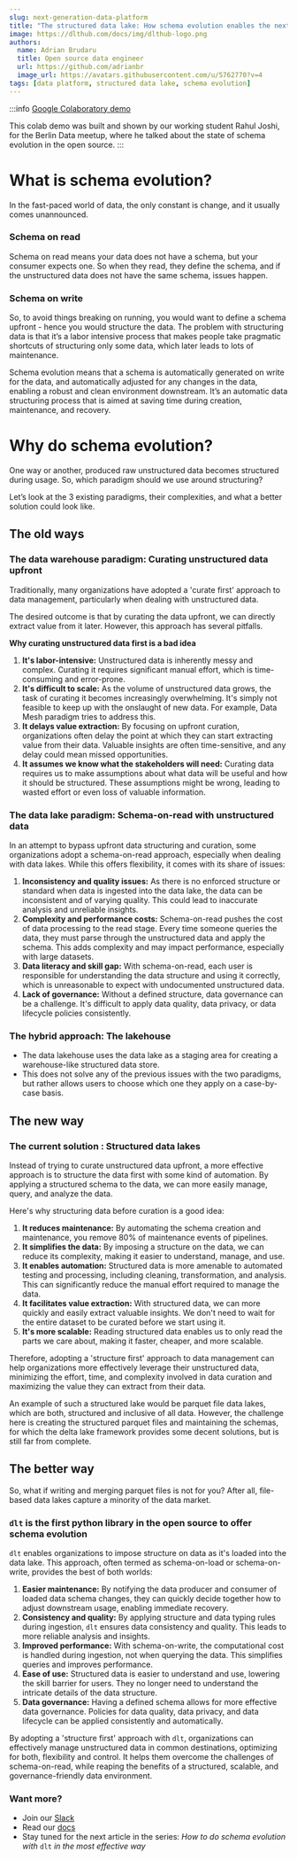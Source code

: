 ```yaml
---
slug: next-generation-data-platform
title: "The structured data lake: How schema evolution enables the next generation of data platforms"
image: https://dlthub.com/docs/img/dlthub-logo.png
authors:
  name: Adrian Brudaru
  title: Open source data engineer
  url: https://github.com/adrianbr
  image_url: https://avatars.githubusercontent.com/u/5762770?v=4
tags: [data platform, structured data lake, schema evolution]
---
```


:::info
[Google Colaboratory demo](https://colab.research.google.com/drive/1H6HKFi-U1V4p0afVucw_Jzv1oiFbH2bu#scrollTo=e4y4sQ78P_OM)

This colab demo was built and shown by our working student Rahul Joshi, for the Berlin Data meetup, where he talked about the state of schema evolution in the open source.
:::
# What is schema evolution?

In the fast-paced world of data, the only constant is change, and it usually comes unannounced.

### **Schema on read**

Schema on read means your data does not have a schema, but your consumer expects one. So when they read, they define the schema, and if the unstructured data does not have the same schema, issues happen.

### **Schema on write**

So, to avoid things breaking on running, you would want to define a schema upfront - hence you would structure the data. The problem with structuring data is that it’s a labor intensive process that makes people take pragmatic shortcuts of structuring only some data, which later leads to lots of maintenance.

Schema evolution means that a schema is automatically generated on write for the data, and automatically adjusted for any changes in the data, enabling a robust and clean environment downstream. It’s an automatic data structuring process that is aimed at saving time during creation, maintenance, and recovery.

# Why do schema evolution?

One way or another, produced raw unstructured data becomes structured during usage. So, which paradigm should we use around structuring?

Let’s look at the 3 existing paradigms, their complexities, and what a better solution could look like.

## The old ways

### **The data warehouse paradigm: Curating unstructured data upfront**

Traditionally, many organizations have adopted a 'curate first' approach to data management, particularly when dealing with unstructured data.

The desired outcome is that by curating the data upfront, we can directly extract value from it later. However, this approach has several pitfalls.

**Why curating unstructured data first is a bad idea**

1. **It's labor-intensive:** Unstructured data is inherently messy and complex. Curating it requires significant manual effort, which is time-consuming and error-prone.
2. **It's difficult to scale:** As the volume of unstructured data grows, the task of curating it becomes increasingly overwhelming. It's simply not feasible to keep up with the onslaught of new data. For example, Data Mesh paradigm tries to address this.
3. **It delays value extraction:** By focusing on upfront curation, organizations often delay the point at which they can start extracting value from their data. Valuable insights are often time-sensitive, and any delay could mean missed opportunities.
4. **It assumes we know what the stakeholders will need:** Curating data requires us to make assumptions about what data will be useful and how it should be structured. These assumptions might be wrong, leading to wasted effort or even loss of valuable information.

### **The data lake paradigm: Schema-on-read with unstructured data**

In an attempt to bypass upfront data structuring and curation, some organizations adopt a schema-on-read approach, especially when dealing with data lakes. While this offers flexibility, it comes with its share of issues:

1. **Inconsistency and quality issues:** As there is no enforced structure or standard when data is ingested into the data lake, the data can be inconsistent and of varying quality. This could lead to inaccurate analysis and unreliable insights.
2. **Complexity and performance costs:** Schema-on-read pushes the cost of data processing to the read stage. Every time someone queries the data, they must parse through the unstructured data and apply the schema. This adds complexity and may impact performance, especially with large datasets.
3. **Data literacy and skill gap:** With schema-on-read, each user is responsible for understanding the data structure and using it correctly, which is unreasonable to expect with undocumented unstructured data.
4. **Lack of governance:** Without a defined structure, data governance can be a challenge. It's difficult to apply data quality, data privacy, or data lifecycle policies consistently.

### **The hybrid approach: The lakehouse**

- The data lakehouse uses the data lake as a staging area for creating a warehouse-like structured data store.
- This does not solve any of the previous issues with the two paradigms, but rather allows users to choose which one they apply on a case-by-case basis.

## The new way

### **The current solution : Structured data lakes**

Instead of trying to curate unstructured data upfront, a more effective approach is to structure the data first with some kind of automation. By applying a structured schema to the data, we can more easily manage, query, and analyze the data.

Here's why structuring data before curation is a good idea:

1. **It reduces maintenance:** By automating the schema creation and maintenance, you remove 80% of maintenance events of pipelines.
2. **It simplifies the data:** By imposing a structure on the data, we can reduce its complexity, making it easier to understand, manage, and use.
3. **It enables automation:** Structured data is more amenable to automated testing and processing, including cleaning, transformation, and analysis. This can significantly reduce the manual effort required to manage the data.
4. **It facilitates value extraction:** With structured data, we can more quickly and easily extract valuable insights. We don't need to wait for the entire dataset to be curated before we start using it.
5. **It's more scalable:** Reading structured data enables us to only read the parts we care about, making it faster, cheaper, and more scalable.

Therefore, adopting a 'structure first' approach to data management can help organizations more effectively leverage their unstructured data, minimizing the effort, time, and complexity involved in data curation and maximizing the value they can extract from their data.

An example of such a structured lake would be parquet file data lakes, which are both, structured and inclusive of all data. However, the challenge here is creating the structured parquet files and maintaining the schemas, for which the delta lake framework provides some decent solutions, but is still far from complete.

## The better way

So, what if writing and merging parquet files is not for you? After all, file-based data lakes capture a minority of the data market.

### `dlt` is the first python library in the open source to offer schema evolution

`dlt` enables organizations to impose structure on data as it's loaded into the data lake. This approach, often termed as schema-on-load or schema-on-write, provides the best of both worlds:

1. **Easier maintenance:** By notifying the data producer and consumer of loaded data schema changes, they can quickly decide together how to adjust downstream usage, enabling immediate recovery.
2. **Consistency and quality:** By applying structure and data typing rules during ingestion, `dlt` ensures data consistency and quality. This leads to more reliable analysis and insights.
3. **Improved performance:** With schema-on-write, the computational cost is handled during ingestion, not when querying the data. This simplifies queries and improves performance.
4. **Ease of use:** Structured data is easier to understand and use, lowering the skill barrier for users. They no longer need to understand the intricate details of the data structure.
5. **Data governance:** Having a defined schema allows for more effective data governance. Policies for data quality, data privacy, and data lifecycle can be applied consistently and automatically.

By adopting a 'structure first' approach with `dlt`, organizations can effectively manage unstructured data in common destinations, optimizing for both, flexibility and control. It helps them overcome the challenges of schema-on-read, while reaping the benefits of a structured, scalable, and governance-friendly data environment.

### Want more?

- Join our [Slack](https://join.slack.com/t/dlthub-community/shared_invite/zt-1slox199h-HAE7EQoXmstkP_bTqal65g)
- Read our [docs](https://dlthub.com/docs/intro)
- Stay tuned for the next article in the series: *How to do schema evolution with* `dlt` *in the most effective way*
